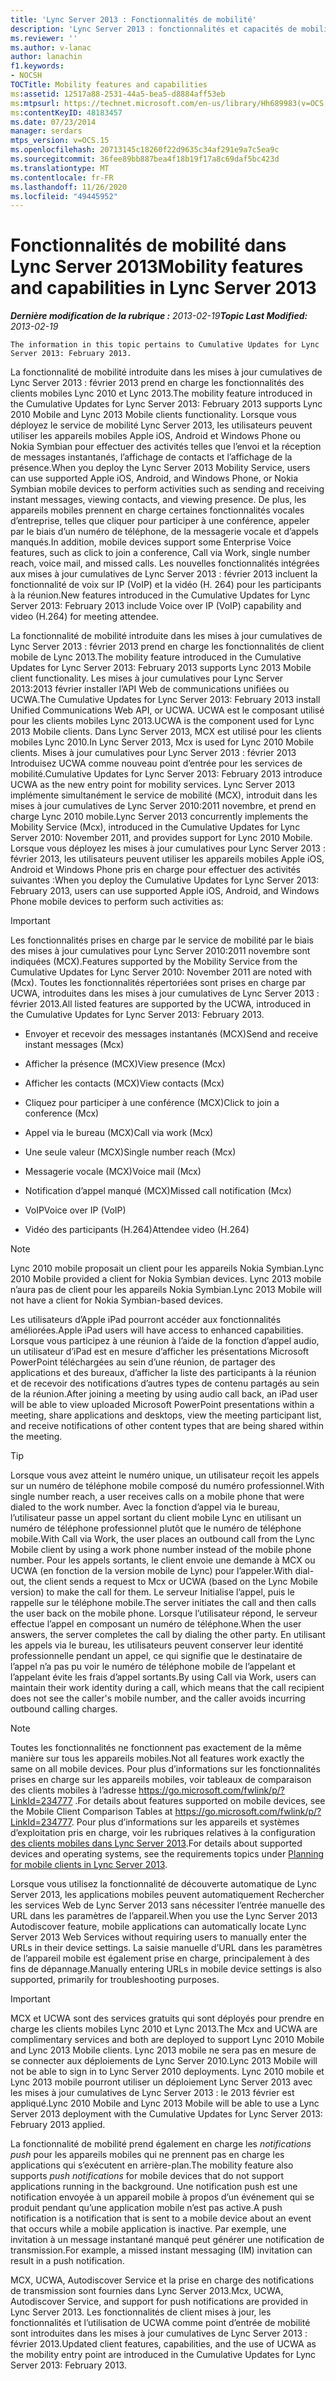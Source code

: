 ```yaml
---
title: 'Lync Server 2013 : Fonctionnalités de mobilité'
description: 'Lync Server 2013 : fonctionnalités et capacités de mobilité.'
ms.reviewer: ''
ms.author: v-lanac
author: lanachin
f1.keywords:
- NOCSH
TOCTitle: Mobility features and capabilities
ms:assetid: 12517a88-2531-44a5-bea5-d8884aff53eb
ms:mtpsurl: https://technet.microsoft.com/en-us/library/Hh689983(v=OCS.15)
ms:contentKeyID: 48183457
ms.date: 07/23/2014
manager: serdars
mtps_version: v=OCS.15
ms.openlocfilehash: 20713145c18260f22d9635c34af291e9a7c5ea9c
ms.sourcegitcommit: 36fee89bb887bea4f18b19f17a8c69daf5bc423d
ms.translationtype: MT
ms.contentlocale: fr-FR
ms.lasthandoff: 11/26/2020
ms.locfileid: "49445952"
---
```

# <a name="mobility-features-and-capabilities-in-lync-server-2013"></a><span data-ttu-id="9d2ef-103">Fonctionnalités de mobilité dans Lync Server 2013</span><span class="sxs-lookup"><span data-stu-id="9d2ef-103">Mobility features and capabilities in Lync Server 2013</span></span>

<div data-xmlns="http://www.w3.org/1999/xhtml">

<div class="topic" data-xmlns="http://www.w3.org/1999/xhtml" data-msxsl="urn:schemas-microsoft-com:xslt" data-cs="https://msdn.microsoft.com/">

<div data-asp="https://msdn2.microsoft.com/asp">



</div>

<div id="mainSection">

<div id="mainBody"><span data-ttu-id="9d2ef-104">

<span> </span></span><span class="sxs-lookup"><span data-stu-id="9d2ef-104">

<span> </span></span></span>

<span data-ttu-id="9d2ef-105">_**Dernière modification de la rubrique :** 2013-02-19_</span><span class="sxs-lookup"><span data-stu-id="9d2ef-105">_**Topic Last Modified:** 2013-02-19_</span></span>

    The information in this topic pertains to Cumulative Updates for Lync Server 2013: February 2013.

<span data-ttu-id="9d2ef-106">La fonctionnalité de mobilité introduite dans les mises à jour cumulatives de Lync Server 2013 : février 2013 prend en charge les fonctionnalités des clients mobiles Lync 2010 et Lync 2013.</span><span class="sxs-lookup"><span data-stu-id="9d2ef-106">The mobility feature introduced in the Cumulative Updates for Lync Server 2013: February 2013 supports Lync 2010 Mobile and Lync 2013 Mobile clients functionality.</span></span> <span data-ttu-id="9d2ef-107">Lorsque vous déployez le service de mobilité Lync Server 2013, les utilisateurs peuvent utiliser les appareils mobiles Apple iOS, Android et Windows Phone ou Nokia Symbian pour effectuer des activités telles que l’envoi et la réception de messages instantanés, l’affichage de contacts et l’affichage de la présence.</span><span class="sxs-lookup"><span data-stu-id="9d2ef-107">When you deploy the Lync Server 2013 Mobility Service, users can use supported Apple iOS, Android, and Windows Phone, or Nokia Symbian mobile devices to perform activities such as sending and receiving instant messages, viewing contacts, and viewing presence.</span></span> <span data-ttu-id="9d2ef-108">De plus, les appareils mobiles prennent en charge certaines fonctionnalités vocales d’entreprise, telles que cliquer pour participer à une conférence, appeler par le biais d’un numéro de téléphone, de la messagerie vocale et d’appels manqués.</span><span class="sxs-lookup"><span data-stu-id="9d2ef-108">In addition, mobile devices support some Enterprise Voice features, such as click to join a conference, Call via Work, single number reach, voice mail, and missed calls.</span></span> <span data-ttu-id="9d2ef-109">Les nouvelles fonctionnalités intégrées aux mises à jour cumulatives de Lync Server 2013 : février 2013 incluent la fonctionnalité de voix sur IP (VoIP) et la vidéo (H. 264) pour les participants à la réunion.</span><span class="sxs-lookup"><span data-stu-id="9d2ef-109">New features introduced in the Cumulative Updates for Lync Server 2013: February 2013 include Voice over IP (VoIP) capability and video (H.264) for meeting attendee.</span></span>

<span data-ttu-id="9d2ef-110">La fonctionnalité de mobilité introduite dans les mises à jour cumulatives de Lync Server 2013 : février 2013 prend en charge les fonctionnalités de client mobile de Lync 2013.</span><span class="sxs-lookup"><span data-stu-id="9d2ef-110">The mobility feature introduced in the Cumulative Updates for Lync Server 2013: February 2013 supports Lync 2013 Mobile client functionality.</span></span> <span data-ttu-id="9d2ef-111">Les mises à jour cumulatives pour Lync Server 2013:2013 février installer l’API Web de communications unifiées ou UCWA.</span><span class="sxs-lookup"><span data-stu-id="9d2ef-111">The Cumulative Updates for Lync Server 2013: February 2013 install Unified Communications Web API, or UCWA.</span></span> <span data-ttu-id="9d2ef-112">UCWA est le composant utilisé pour les clients mobiles Lync 2013.</span><span class="sxs-lookup"><span data-stu-id="9d2ef-112">UCWA is the component used for Lync 2013 Mobile clients.</span></span> <span data-ttu-id="9d2ef-113">Dans Lync Server 2013, MCX est utilisé pour les clients mobiles Lync 2010.</span><span class="sxs-lookup"><span data-stu-id="9d2ef-113">In Lync Server 2013, Mcx is used for Lync 2010 Mobile clients.</span></span> <span data-ttu-id="9d2ef-114">Mises à jour cumulatives pour Lync Server 2013 : février 2013 Introduisez UCWA comme nouveau point d’entrée pour les services de mobilité.</span><span class="sxs-lookup"><span data-stu-id="9d2ef-114">Cumulative Updates for Lync Server 2013: February 2013 introduce UCWA as the new entry point for mobility services.</span></span> <span data-ttu-id="9d2ef-115">Lync Server 2013 implémente simultanément le service de mobilité (MCX), introduit dans les mises à jour cumulatives de Lync Server 2010:2011 novembre, et prend en charge Lync 2010 mobile.</span><span class="sxs-lookup"><span data-stu-id="9d2ef-115">Lync Server 2013 concurrently implements the Mobility Service (Mcx), introduced in the Cumulative Updates for Lync Server 2010: November 2011, and provides support for Lync 2010 Mobile.</span></span> <span data-ttu-id="9d2ef-116">Lorsque vous déployez les mises à jour cumulatives pour Lync Server 2013 : février 2013, les utilisateurs peuvent utiliser les appareils mobiles Apple iOS, Android et Windows Phone pris en charge pour effectuer des activités suivantes :</span><span class="sxs-lookup"><span data-stu-id="9d2ef-116">When you deploy the Cumulative Updates for Lync Server 2013: February 2013, users can use supported Apple iOS, Android, and Windows Phone mobile devices to perform such activities as:</span></span>

<div>


> [!IMPORTANT]  
> <span data-ttu-id="9d2ef-117">Les fonctionnalités prises en charge par le service de mobilité par le biais des mises à jour cumulatives pour Lync Server 2010:2011 novembre sont indiquées (MCX).</span><span class="sxs-lookup"><span data-stu-id="9d2ef-117">Features supported by the Mobility Service from the Cumulative Updates for Lync Server 2010: November 2011 are noted with (Mcx).</span></span> <span data-ttu-id="9d2ef-118">Toutes les fonctionnalités répertoriées sont prises en charge par UCWA, introduites dans les mises à jour cumulatives de Lync Server 2013 : février 2013.</span><span class="sxs-lookup"><span data-stu-id="9d2ef-118">All listed features are supported by the UCWA, introduced in the Cumulative Updates for Lync Server 2013: February 2013.</span></span>



</div>

  - <span data-ttu-id="9d2ef-119">Envoyer et recevoir des messages instantanés (MCX)</span><span class="sxs-lookup"><span data-stu-id="9d2ef-119">Send and receive instant messages (Mcx)</span></span>

  - <span data-ttu-id="9d2ef-120">Afficher la présence (MCX)</span><span class="sxs-lookup"><span data-stu-id="9d2ef-120">View presence (Mcx)</span></span>

  - <span data-ttu-id="9d2ef-121">Afficher les contacts (MCX)</span><span class="sxs-lookup"><span data-stu-id="9d2ef-121">View contacts (Mcx)</span></span>

  - <span data-ttu-id="9d2ef-122">Cliquez pour participer à une conférence (MCX)</span><span class="sxs-lookup"><span data-stu-id="9d2ef-122">Click to join a conference (Mcx)</span></span>

  - <span data-ttu-id="9d2ef-123">Appel via le bureau (MCX)</span><span class="sxs-lookup"><span data-stu-id="9d2ef-123">Call via work (Mcx)</span></span>

  - <span data-ttu-id="9d2ef-124">Une seule valeur (MCX)</span><span class="sxs-lookup"><span data-stu-id="9d2ef-124">Single number reach (Mcx)</span></span>

  - <span data-ttu-id="9d2ef-125">Messagerie vocale (MCX)</span><span class="sxs-lookup"><span data-stu-id="9d2ef-125">Voice mail (Mcx)</span></span>

  - <span data-ttu-id="9d2ef-126">Notification d’appel manqué (MCX)</span><span class="sxs-lookup"><span data-stu-id="9d2ef-126">Missed call notification (Mcx)</span></span>

  - <span data-ttu-id="9d2ef-127">VoIP</span><span class="sxs-lookup"><span data-stu-id="9d2ef-127">Voice over IP (VoIP)</span></span>

  - <span data-ttu-id="9d2ef-128">Vidéo des participants (H.264)</span><span class="sxs-lookup"><span data-stu-id="9d2ef-128">Attendee video (H.264)</span></span>

<div>


> [!NOTE]  
> <span data-ttu-id="9d2ef-129">Lync 2010 mobile proposait un client pour les appareils Nokia Symbian.</span><span class="sxs-lookup"><span data-stu-id="9d2ef-129">Lync 2010 Mobile provided a client for Nokia Symbian devices.</span></span> <span data-ttu-id="9d2ef-130">Lync 2013 mobile n’aura pas de client pour les appareils Nokia Symbian.</span><span class="sxs-lookup"><span data-stu-id="9d2ef-130">Lync 2013 Mobile will not have a client for Nokia Symbian-based devices.</span></span>



</div>

<span data-ttu-id="9d2ef-131">Les utilisateurs d’Apple iPad pourront accéder aux fonctionnalités améliorées.</span><span class="sxs-lookup"><span data-stu-id="9d2ef-131">Apple iPad users will have access to enhanced capabilities.</span></span> <span data-ttu-id="9d2ef-132">Lorsque vous participez à une réunion à l’aide de la fonction d’appel audio, un utilisateur d’iPad est en mesure d’afficher les présentations Microsoft PowerPoint téléchargées au sein d’une réunion, de partager des applications et des bureaux, d’afficher la liste des participants à la réunion et de recevoir des notifications d’autres types de contenu partagés au sein de la réunion.</span><span class="sxs-lookup"><span data-stu-id="9d2ef-132">After joining a meeting by using audio call back, an iPad user will be able to view uploaded Microsoft PowerPoint presentations within a meeting, share applications and desktops, view the meeting participant list, and receive notifications of other content types that are being shared within the meeting.</span></span>

<div>


> [!TIP]  
> <span data-ttu-id="9d2ef-133">Lorsque vous avez atteint le numéro unique, un utilisateur reçoit les appels sur un numéro de téléphone mobile composé du numéro professionnel.</span><span class="sxs-lookup"><span data-stu-id="9d2ef-133">With single number reach, a user receives calls on a mobile phone that were dialed to the work number.</span></span> <span data-ttu-id="9d2ef-134">Avec la fonction d’appel via le bureau, l’utilisateur passe un appel sortant du client mobile Lync en utilisant un numéro de téléphone professionnel plutôt que le numéro de téléphone mobile.</span><span class="sxs-lookup"><span data-stu-id="9d2ef-134">With Call via Work, the user places an outbound call from the Lync Mobile client by using a work phone number instead of the mobile phone number.</span></span> <span data-ttu-id="9d2ef-135">Pour les appels sortants, le client envoie une demande à MCX ou UCWA (en fonction de la version mobile de Lync) pour l’appeler.</span><span class="sxs-lookup"><span data-stu-id="9d2ef-135">With dial-out, the client sends a request to Mcx or UCWA (based on the Lync Mobile version) to make the call for them.</span></span> <span data-ttu-id="9d2ef-136">Le serveur Initialise l’appel, puis le rappelle sur le téléphone mobile.</span><span class="sxs-lookup"><span data-stu-id="9d2ef-136">The server initiates the call and then calls the user back on the mobile phone.</span></span> <span data-ttu-id="9d2ef-137">Lorsque l’utilisateur répond, le serveur effectue l’appel en composant un numéro de téléphone.</span><span class="sxs-lookup"><span data-stu-id="9d2ef-137">When the user answers, the server completes the call by dialing the other party.</span></span> <span data-ttu-id="9d2ef-138">En utilisant les appels via le bureau, les utilisateurs peuvent conserver leur identité professionnelle pendant un appel, ce qui signifie que le destinataire de l’appel n’a pas pu voir le numéro de téléphone mobile de l’appelant et l’appelant évite les frais d’appel sortants.</span><span class="sxs-lookup"><span data-stu-id="9d2ef-138">By using Call via Work, users can maintain their work identity during a call, which means that the call recipient does not see the caller's mobile number, and the caller avoids incurring outbound calling charges.</span></span>



</div>

<div>


> [!NOTE]  
> <span data-ttu-id="9d2ef-139">Toutes les fonctionnalités ne fonctionnent pas exactement de la même manière sur tous les appareils mobiles.</span><span class="sxs-lookup"><span data-stu-id="9d2ef-139">Not all features work exactly the same on all mobile devices.</span></span> <span data-ttu-id="9d2ef-140">Pour plus d’informations sur les fonctionnalités prises en charge sur les appareils mobiles, voir tableaux de comparaison des clients mobiles à l’adresse <A href="https://go.microsoft.com/fwlink/p/?linkid=234777">https://go.microsoft.com/fwlink/p/?LinkId=234777</A> .</span><span class="sxs-lookup"><span data-stu-id="9d2ef-140">For details about features supported on mobile devices, see the Mobile Client Comparison Tables at <A href="https://go.microsoft.com/fwlink/p/?linkid=234777">https://go.microsoft.com/fwlink/p/?LinkId=234777</A>.</span></span> <span data-ttu-id="9d2ef-141">Pour plus d’informations sur les appareils et systèmes d’exploitation pris en charge, voir les rubriques relatives à la configuration <A href="lync-server-2013-planning-for-mobile-clients.md">des clients mobiles dans Lync Server 2013</A>.</span><span class="sxs-lookup"><span data-stu-id="9d2ef-141">For details about supported devices and operating systems, see the requirements topics under <A href="lync-server-2013-planning-for-mobile-clients.md">Planning for mobile clients in Lync Server 2013</A>.</span></span>



</div>

<span data-ttu-id="9d2ef-142">Lorsque vous utilisez la fonctionnalité de découverte automatique de Lync Server 2013, les applications mobiles peuvent automatiquement Rechercher les services Web de Lync Server 2013 sans nécessiter l’entrée manuelle des URL dans les paramètres de l’appareil.</span><span class="sxs-lookup"><span data-stu-id="9d2ef-142">When you use the Lync Server 2013 Autodiscover feature, mobile applications can automatically locate Lync Server 2013 Web Services without requiring users to manually enter the URLs in their device settings.</span></span> <span data-ttu-id="9d2ef-143">La saisie manuelle d’URL dans les paramètres de l’appareil mobile est également prise en charge, principalement à des fins de dépannage.</span><span class="sxs-lookup"><span data-stu-id="9d2ef-143">Manually entering URLs in mobile device settings is also supported, primarily for troubleshooting purposes.</span></span>

<div>


> [!IMPORTANT]  
> <span data-ttu-id="9d2ef-144">MCX et UCWA sont des services gratuits qui sont déployés pour prendre en charge les clients mobiles Lync 2010 et Lync 2013.</span><span class="sxs-lookup"><span data-stu-id="9d2ef-144">The Mcx and UCWA are complimentary services and both are deployed to support Lync 2010 Mobile and Lync 2013 Mobile clients.</span></span> <span data-ttu-id="9d2ef-145">Lync 2013 mobile ne sera pas en mesure de se connecter aux déploiements de Lync Server 2010.</span><span class="sxs-lookup"><span data-stu-id="9d2ef-145">Lync 2013 Mobile will not be able to sign in to Lync Server 2010 deployments.</span></span> <span data-ttu-id="9d2ef-146">Lync 2010 mobile et Lync 2013 mobile pourront utiliser un déploiement Lync Server 2013 avec les mises à jour cumulatives de Lync Server 2013 : le 2013 février est appliqué.</span><span class="sxs-lookup"><span data-stu-id="9d2ef-146">Lync 2010 Mobile and Lync 2013 Mobile will be able to use a Lync Server 2013 deployment with the Cumulative Updates for Lync Server 2013: February 2013 applied.</span></span>



</div>

<span data-ttu-id="9d2ef-147">La fonctionnalité de mobilité prend également en charge les *notifications push* pour les appareils mobiles qui ne prennent pas en charge les applications qui s’exécutent en arrière-plan.</span><span class="sxs-lookup"><span data-stu-id="9d2ef-147">The mobility feature also supports *push notifications* for mobile devices that do not support applications running in the background.</span></span> <span data-ttu-id="9d2ef-148">Une notification push est une notification envoyée à un appareil mobile à propos d’un événement qui se produit pendant qu’une application mobile n’est pas active.</span><span class="sxs-lookup"><span data-stu-id="9d2ef-148">A push notification is a notification that is sent to a mobile device about an event that occurs while a mobile application is inactive.</span></span> <span data-ttu-id="9d2ef-149">Par exemple, une invitation à un message instantané manqué peut générer une notification de transmission.</span><span class="sxs-lookup"><span data-stu-id="9d2ef-149">For example, a missed instant messaging (IM) invitation can result in a push notification.</span></span>

<span data-ttu-id="9d2ef-150">MCX, UCWA, Autodiscover Service et la prise en charge des notifications de transmission sont fournies dans Lync Server 2013.</span><span class="sxs-lookup"><span data-stu-id="9d2ef-150">Mcx, UCWA, Autodiscover Service, and support for push notifications are provided in Lync Server 2013.</span></span> <span data-ttu-id="9d2ef-151">Les fonctionnalités de client mises à jour, les fonctionnalités et l’utilisation de UCWA comme point d’entrée de mobilité sont introduites dans les mises à jour cumulatives de Lync Server 2013 : février 2013.</span><span class="sxs-lookup"><span data-stu-id="9d2ef-151">Updated client features, capabilities, and the use of UCWA as the mobility entry point are introduced in the Cumulative Updates for Lync Server 2013: February 2013.</span></span>

<span data-ttu-id="9d2ef-152"></div>

<span> </span>

</div>

</div>

</span><span class="sxs-lookup"><span data-stu-id="9d2ef-152"></div>

<span> </span>

</div>

</div>

</span></span></div>

